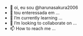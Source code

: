 - 👋 oi, eu sou @harunasakura2006
- 👀 tou enteressada em ...
- 🌱 I’m currently learning ...
- 💞️ I’m looking to collaborate on ...
- 📫 How to reach me ...

<!---
harunasakura2006/harunasakura2006 is a ✨ special ✨ repository because its `README.md` (this file) appears on your GitHub profile.
You can click the Preview link to take a look at your changes.
--->
